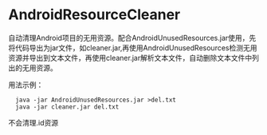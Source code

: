 # AndroidResourceCleaner

自动清理Android项目的无用资源。配合AndroidUnusedResources.jar使用，先将代码导出为jar文件，如cleaner.jar,再使用AndroidUnusedResources检测无用资源并导出到文本文件，再使用cleaner.jar解析文本文件，自动删除文本文件中列出的无用资源。

用法示例：  
```
  java -jar AndroidUnusedResources.jar >del.txt
  java -jar cleaner.jar del.txt
```
  
不会清理.id资源
